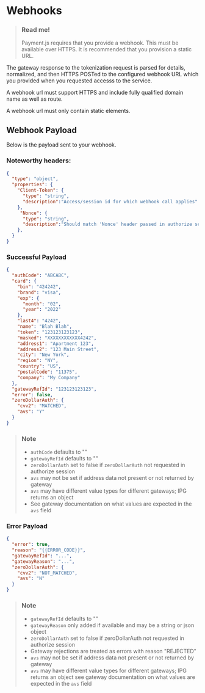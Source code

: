# Webhooks

> ### Read me!
> Payment.js requires that you provide a webhook. This must be available over HTTPS. It is recommended that you provision a static URL.

The gateway response to the tokenization request is parsed for details, normalized, and then HTTPS POSTed to the configured webhook URL which you provided when you requested accesss to the service.

A webhook url must support HTTPS and include fully qualified domain name as well as route.

A webhook url must only contain static elements.

## Webhook Payload

Below is the payload sent to your webhook.

### Noteworthy headers:

```json json_schema
{
  "type": "object",
  "properties": {
    "Client-Token": {
      "type": "string",
      "description":"Access/session id for which webhook call applies"
    },
     "Nonce": {
      "type": "string",
      "description":"Should match 'Nonce' header passed in authorize session request"
    },
  }
}
```

### Successful Payload

```json
{
  "authCode": "ABCABC",
  "card": {
    "bin": "424242",
    "brand": "visa",
    "exp": {
      "month": "02",
      "year": "2022"
    },
    "last4": "4242",
    "name": "Blah Blah",
    "token": "123123123123",
    "masked": "XXXXXXXXXXXX4242",
    "address1": "Apartment 123",
    "address2": "123 Main Street",
    "city": "New York",
    "region": "NY",
    "country": "US",
    "postalCode": "11375",
    "company": "My Company"
  },
  "gatewayRefId": "123123123123",
  "error": false,
  "zeroDollarAuth": {
    "cvv2": "MATCHED",
    "avs": "Y"
  }
}
```

> ### Note
> - `authCode` defaults to ""
> - `gatewayRefId` defaults to ""
> - `zeroDollarAuth` set to false if `zeroDollarAuth` not requested in authorize session
> - `avs` may not be set if address data not present or not returned by gateway
> - `avs` may have different value types for different gateways; IPG returns an object
> - See gateway documentation on what values are expected in the `avs` field


### Error Payload

```json
{
  "error": true,
  "reason": "{{ERROR_CODE}}",
  "gatewayRefId": "...",
  "gatewayReason": "...",
  "zeroDollarAuth": {
    "cvv2": "NOT_MATCHED",
    "avs": "N"
  }
}
```
 
 > ### Note
 >
> - `gatewayRefId` defaults to ""
> - `gatewayReason` only added if available and may be a string or json object
> - `zeroDollarAuth` set to false if zeroDollarAuth not requested in authorize session
> - Gateway rejections are treated as errors with reason "REJECTED"
> - `avs` may not be set if address data not present or not returned by gateway
> - `avs` may have different value types for different gateways; IPG returns an object
see gateway documentation on what values are expected in the `avs` field






